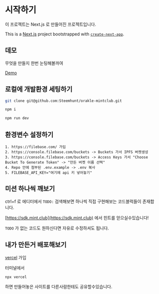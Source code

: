 # 시작하기

이 프로젝트는 Next.js 로 만들어진 프로젝트입니다.

This is a [Next.js](https://nextjs.org/) project bootstrapped with [`create-next-app`](https://github.com/vercel/next.js/tree/canary/packages/create-next-app).

## 데모

무엇을 만들지 한번 눈팅해볼까여

[Demo](https://farkaster.vercel.app)

## 로컬에 개발환경 세팅하기

```bash
git clone git@github.com:Steemhunt/orakle-mintclub.git

npm i

npm run dev
```

## 환경변수 설정하기

```
1. https://filebase.com/ 가입
2. https://console.filebase.com/buckets -> Buckets 가서 IPFS 버켓생성
3. https://console.filebase.com/buckets -> Access Keys 가서 "Choose Bucket To Generate Token" -> "만든 버켓 이름 선택"
4. Repo 안에 첨부된 .env.example -> .env 복사
5. FILEBASE_API_KEY="여기에 api 키 넣어놓기"
```

## 미션 하나씩 깨보기

ctrl+f 로 에디터에서 `TODO:` 검색해보면 하나씩 직접 구현해보는 코드블럭들이 존재합니다.

[https://sdk.mint.club](https://sdk.mint.club) 에서 힌트를 얻으실수있습니다!

`TODO` 가 없는 코드도 원하신다면 자유로 수정하셔도 됩니다.

## 내가 만든거 배포해보기

[vercel](https://vercel.com) 가입

터미널에서

```
npx vercel
```

하면 만들어놓은 사이트를 다른사람한테도 공유할수있습니다.
